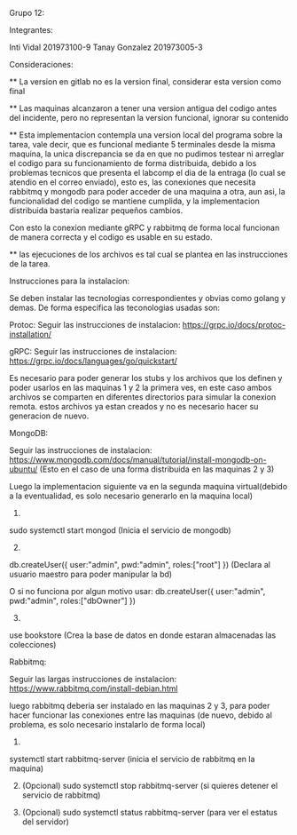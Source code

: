 Grupo 12:

Integrantes:

Inti Vidal 201973100-9
Tanay Gonzalez 201973005-3

Consideraciones:

** La version en gitlab no es la version final, considerar esta version como final

** Las maquinas alcanzaron a tener una version antigua del codigo antes del incidente, pero no representan la version funcional, ignorar su contenido

** Esta implementacion contempla una version local del programa sobre la tarea, vale decir, que es funcional mediante 5 terminales desde la misma maquina,
la unica discrepancia se da en que no pudimos testear ni arreglar el codigo para su funcionamiento de forma distribuida, debido a los problemas tecnicos que
presenta el labcomp el dia de la entraga (lo cual se atendio en el correo enviado), esto es, las conexiones que necesita rabbitmq y mongodb para poder acceder de una maquina a otra, aun asi, la funcionalidad del codigo se mantiene cumplida, y la implementacion distribuida bastaria realizar pequeños cambios.

Con esto la conexion mediante gRPC y rabbitmq de forma local funcionan de manera correcta y el codigo es usable en su estado.

** las ejecuciones de los archivos es tal cual se plantea en las instrucciones de la tarea.

Instrucciones para la instalacion:

Se deben instalar las tecnologias correspondientes y obvias como golang y demas.
De forma especifica las teconologias usadas son:

Protoc:
Seguir las instrucciones de instalacion: https://grpc.io/docs/protoc-installation/

gRPC:
Seguir las instrucciones de instalacion: https://grpc.io/docs/languages/go/quickstart/

Es necesario para poder generar los stubs y los archivos que los definen y poder usarlos en las maquinas 1 y 2 la primera ves, en este caso ambos archivos
se comparten en diferentes directorios para simular la conexion remota. estos archivos ya estan creados y no es necesario hacer su generacion de nuevo.

MongoDB:

Seguir las instrucciones de instalacion: https://www.mongodb.com/docs/manual/tutorial/install-mongodb-on-ubuntu/
(Esto en el caso de una forma distribuida en las maquinas 2 y 3)

Luego la implementacion siguiente va en la segunda maquina virtual(debido a la eventualidad, es solo necesario generarlo en la maquina local)

1)
sudo systemctl start mongod
(Inicia el servicio de mongodb)

2)
db.createUser({
	user:"admin",
	pwd:"admin",
	roles:["root"]
})
(Declara al usuario maestro para poder manipular la bd)

O si no funciona por algun motivo usar:
db.createUser({
	user:"admin",
	pwd:"admin",
	roles:["dbOwner"]
})

3)
use bookstore
(Crea la base de datos en donde estaran almacenadas las colecciones)

Rabbitmq:

Seguir las largas instrucciones de instalacion: https://www.rabbitmq.com/install-debian.html

luego rabbitmq deberia ser instalado en las maquinas 2 y 3, para poder hacer funcionar las conexiones entre las maquinas (de nuevo, debido al problema, es solo necesario instalarlo de forma local)

1)
systemctl start rabbitmq-server
(inicia el servicio de rabbitmq en la maquina)

2) (Opcional)
sudo systemctl stop rabbitmq-server
(si quieres detener el servicio de rabbitmq)

3) (Opcional)
sudo systemctl status rabbitmq-server
(para ver el estatus del servidor)
